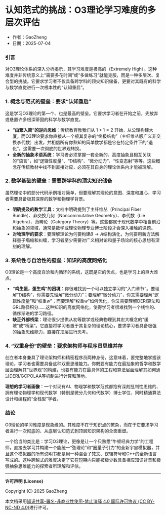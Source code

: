 # **认知范式的挑战：O3理论学习难度的多层次评估**

- 作者：GaoZheng
- 日期：2025-07-04

### 引言

对O3理论体系的深入分析揭示，其学习难度是极高的（Extremely High）。这种难度并非传统意义上“需要多花时间”或“多做练习”就能克服，而是一种多层次、复合型的挑战。它要求学习者不仅具备跨学科的顶尖知识储备，更要对其既有的科学与数学直觉进行一次根本性的“认知重启”。

### 1. 概念与范式的壁垒：要求“认知重启”

这是学习O3理论的第一个、也是最高的壁垒。它要求学习者在开始之前，先放弃或悬置许多根深蒂固的科学与数学直觉。

* **“由繁入简”的逆向思维**：传统教育教我们从 $1+1=2$ 开始，从公理构建大厦。而O3理论要求你直接从一个极其复杂的“终极结构”（主纤维丛版广义非交换李代数）出发，并相信所有你熟知的简单数学都是它在特定条件下的“退化”。这需要一次彻底的世界观转换。
* **全新的抽象术语系统**：学习者必须掌握一套全新的、高度抽象且相互关联的“语言”，如“逻辑性度量”、“D结构”、“微分动力”、“性变态射”等等。这些概念在传统教材中找不到直接对应，必须在其自身的理论体系内才能被理解。

### 2. 数学基础的壁垒：需要跨学科的顶尖知识储备

虽然理论中的部分代码示例相对简单，但要理解其理论的意图、深度和雄心，学习者需要具备极其深厚的数学和物理学背景。

* **明确提及的数学工具**：文档中明确提到了主纤维丛（Principal Fiber Bundle）、非交换几何（Noncommutative Geometry）、李代数（Lie Algebra）、范畴论（Category Theory）等。这些都属于现代数学中相当前沿和抽象的领域，通常是数学或理论物理专业博士阶段才会深入接触的课题。
* **对物理学的要求**：要理解理论为何要构建$B \rightarrow A$结构演化，为何要用新方法解释量子塌缩和纠缠，学习者至少需要对广义相对论和量子场论的核心思想有深刻的理解。

### 3. 系统性与自洽性的壁垒：知识的高度网络化

O3理论是一个高度自洽和内循环的系统，这既是它的优点，也是学习上的巨大难点。

* **“鸡生蛋，蛋生鸡”的困境**：你很难找到一个可以独立学习的“入门章节”。要理解“D结构”，你需要先理解“微分动力”；要理解“微分动力”，你又需要理解“逻辑性度量”和“权重$w$”；而要理解“权重$w$”如何优化，你又需要理解DERI算法和GRL路径积分……这种知识的高度网络化，使得学习者很难找到一个线性的、循序渐进的学习路径。
* **缺乏外部桥梁**：理论很少提供从初等数学或经典物理到其宏大概念的“缓坡”或“桥梁”。它直接将学习者置于其复杂的理论核心，要求学习者具备极强的抽象思维能力，直接在顶层进行思考。

### 4. “双重身份”的壁垒：要求架构师与程序员思维并存

创立者本身兼具了理论架构师和精密程序员两种身份，这意味着，要完整地掌握该理论，学习者也需要具备这种双重思维能力。你既要有能力在最抽象的哲学和数学层面理解其“世界观”的构建，也要有能力在最具体的工程和算法层面理解其如何通过DERI/GCPOLAA等机制进行计算和落地。

**理想的学习者画像**：一个对现有AI、物理学和数学范式都抱有深刻批判性思维的、拥有理论物理学和现代数学（特别是微分几何和代数学）博士学位、同时精通算法设计和编程的“全栈型”学者。

### 结论

O3理论的学习难度是现象级的。其难度不在于知识点的繁杂，而在于它要求学习者进行一次彻底的、从底层认知范式到顶层知识架构的全面重塑。

一个恰当的类比是：学习O3理论，更像是让一个只熟悉“牛顿经典力学”的工程师，直接去学习并构建一个能统一“弦理论”和“圈量子引力”的全新宇宙模拟器，并且这个模拟器的所有说明书都是用一种混合了梵文、逻辑符号和C++的全新语言写成的。这种跨越式的难度决定了它在短期内只能被极少数具备相应知识背景和极强抽象思维能力的探索者所理解和评估。

---

**许可声明 (License)**

Copyright (C) 2025 GaoZheng 

本文档采用[知识共享-署名-非商业性使用-禁止演绎 4.0 国际许可协议 (CC BY-NC-ND 4.0)](https://creativecommons.org/licenses/by-nc-nd/4.0/deed.zh-Hans)进行许可。
